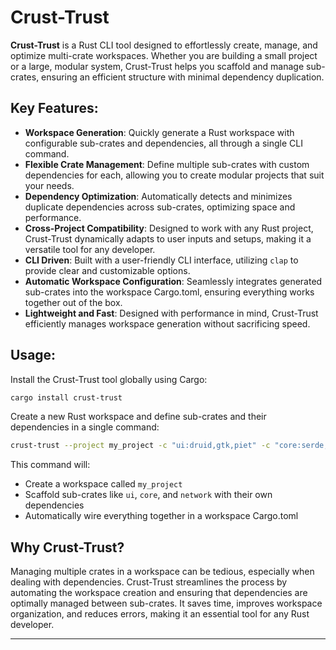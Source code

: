 # Crust-Trust 

**Crust-Trust** is a Rust CLI tool designed to effortlessly create, manage, and optimize multi-crate workspaces. Whether you are building a small project or a large, modular system, Crust-Trust helps you scaffold and manage sub-crates, ensuring an efficient structure with minimal dependency duplication.

## Key Features:
- **Workspace Generation**: Quickly generate a Rust workspace with configurable sub-crates and dependencies, all through a single CLI command.
- **Flexible Crate Management**: Define multiple sub-crates with custom dependencies for each, allowing you to create modular projects that suit your needs.
- **Dependency Optimization**: Automatically detects and minimizes duplicate dependencies across sub-crates, optimizing space and performance.
- **Cross-Project Compatibility**: Designed to work with any Rust project, Crust-Trust dynamically adapts to user inputs and setups, making it a versatile tool for any developer.
- **CLI Driven**: Built with a user-friendly CLI interface, utilizing `clap` to provide clear and customizable options.
- **Automatic Workspace Configuration**: Seamlessly integrates generated sub-crates into the workspace Cargo.toml, ensuring everything works together out of the box.
- **Lightweight and Fast**: Designed with performance in mind, Crust-Trust efficiently manages workspace generation without sacrificing speed.

## Usage:

Install the Crust-Trust tool globally using Cargo:
```bash
cargo install crust-trust
```

Create a new Rust workspace and define sub-crates and their dependencies in a single command:
```bash
crust-trust --project my_project -c "ui:druid,gtk,piet" -c "core:serde,mongodb" -c "network:tokio,reqwest,redis"
```

This command will:
- Create a workspace called `my_project`
- Scaffold sub-crates like `ui`, `core`, and `network` with their own dependencies
- Automatically wire everything together in a workspace Cargo.toml

## Why Crust-Trust?

Managing multiple crates in a workspace can be tedious, especially when dealing with dependencies. Crust-Trust streamlines the process by automating the workspace creation and ensuring that dependencies are optimally managed between sub-crates. It saves time, improves workspace organization, and reduces errors, making it an essential tool for any Rust developer.

---
